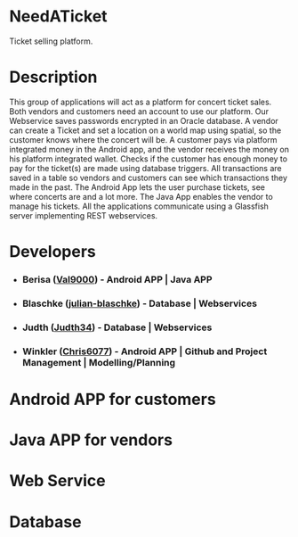 # NeedATicket

Ticket selling platform.

# Description

This group of applications will act as a platform for concert ticket sales. Both vendors and customers need an account to use our platform. Our Webservice saves passwords encrypted in an Oracle database. A vendor can create a Ticket and set a location on a world map using spatial, so the customer knows where the concert will be. A customer pays via platform integrated money in the Android app, and the vendor receives the money on his platform integrated wallet. Checks if the customer has enough money to pay for the ticket(s) are made using database triggers. All transactions are saved in a table so vendors and customers can see which transactions they made in the past. The Android App lets the user purchase tickets, see where concerts are and a lot more. The Java App enables the vendor to manage his tickets. All the applications communicate using a Glassfish server implementing REST webservices.

# Developers

* ### Berisa ([Val9000](https://github.com/Val9000)) - Android APP | Java APP
* ### Blaschke ([julian-blaschke](https://github.com/julian-blaschke)) - Database | Webservices
* ### Judth ([Judth34](https://github.com/Judth34)) - Database | Webservices
* ### Winkler ([Chris6077](https://github.com/Chris6077)) - Android APP | Github and Project Management | Modelling/Planning

# Android APP for customers

# Java APP for vendors

# Web Service

# Database
